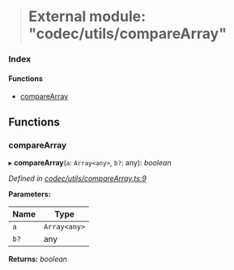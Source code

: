 > # External module: "codec/utils/compareArray"

### Index

#### Functions

* [compareArray](_codec_utils_comparearray_.md#comparearray)

## Functions

###  compareArray

▸ **compareArray**(`a`: `Array<any>`, `b?`: any): *boolean*

*Defined in [codec/utils/compareArray.ts:9](https://github.com/polkadot-js/api/blob/ca00dbd/packages/types/src/codec/utils/compareArray.ts#L9)*

**Parameters:**

Name | Type |
------ | ------ |
`a` | `Array<any>` |
`b?` | any |

**Returns:** *boolean*